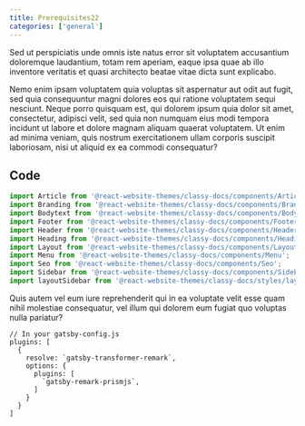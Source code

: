 ```yaml
---
title: Prerequisites22
categories: ['general']
---
```


Sed ut perspiciatis unde omnis iste natus error sit voluptatem accusantium doloremque laudantium, totam rem aperiam, eaque ipsa quae ab illo inventore veritatis et quasi architecto beatae vitae dicta sunt explicabo.

Nemo enim ipsam voluptatem quia voluptas sit aspernatur aut odit aut fugit, sed quia consequuntur magni dolores eos qui ratione voluptatem sequi nesciunt. Neque porro quisquam est, qui dolorem ipsum quia dolor sit amet, consectetur, adipisci velit, sed quia non numquam eius modi tempora incidunt ut labore et dolore magnam aliquam quaerat voluptatem. Ut enim ad minima veniam, quis nostrum exercitationem ullam corporis suscipit laboriosam, nisi ut aliquid ex ea commodi consequatur?

## Code

```javascript
import Article from '@react-website-themes/classy-docs/components/Article';
import Branding from '@react-website-themes/classy-docs/components/Branding';
import Bodytext from '@react-website-themes/classy-docs/components/Bodytext';
import Footer from '@react-website-themes/classy-docs/components/Footer';
import Header from '@react-website-themes/classy-docs/components/Header';
import Heading from '@react-website-themes/classy-docs/components/Heading';
import Layout from '@react-website-themes/classy-docs/components/Layout';
import Menu from '@react-website-themes/classy-docs/components/Menu';
import Seo from '@react-website-themes/classy-docs/components/Seo';
import Sidebar from '@react-website-themes/classy-docs/components/Sidebar';
import layoutSidebar from '@react-website-themes/classy-docs/styles/layoutSidebar';
```

Quis autem vel eum iure reprehenderit qui in ea voluptate velit esse quam nihil molestiae consequatur, vel illum qui dolorem eum fugiat quo voluptas nulla pariatur?



```javascript{2,6-8}
// In your gatsby-config.js
plugins: [
  {
    resolve: `gatsby-transformer-remark`,
    options: {
      plugins: [
        `gatsby-remark-prismjs`,
      ]
    }
  }
]
```
